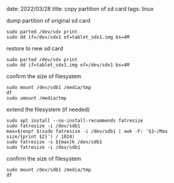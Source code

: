date: 2022/03/28
title: copy partition of sd card
tags: linux

dump partition of original sd card

    sudo parted /dev/sdx print
    sudo dd if=/dev/sdx1 of=tablet_sdx1.img bs=4M

restore to new sd card

    sudo parted /dev/sdx print
    sudo dd if=tablet_sdx1.img of=/dev/sdx1 bs=4M

confirm the size of filesystem

    sudo mount /dev/sdb1 /media/tmp
    df
    sudo umount /media/tmp

extend the filesystem (if needed)

    sudo apt install --no-install-recommends fatresize
    sudo fatresize -i /dev/sdb1
    max=$(expr $(sudo fatresize -i /dev/sdb1 | awk -F: '$1~/Max size/{print $2}') / 1024)
    sudo fatresize -s ${max}k /dev/sdb1
    sudo fatresize -i /dev/sdb1

confirm the size of filesystem

    sudo mount /dev/sdb1 /media/tmp
    df
